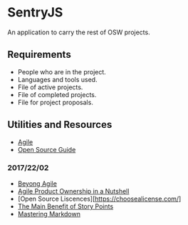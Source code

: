 # SentryJS

An application to carry the rest of OSW projects.

## Requirements

+ People who are in the project.
+ Languages and tools used.
+ File of active projects.
+ File of completed projects.
+ File for project proposals.

## Utilities and Resources

+ [Agile](https://slack-files.com/T2QJA5XNX-F47V1GVS6-6526848489 "Agile")
+ [Open Source Guide](https://opensource.guide/ "Open Source Guide")

### 2017/22/02

+ [Beyong Agile](https://opendevelopmentmethod.org/)
+ [Agile Product Ownership in a Nutshell](https://www.youtube.com/watch?v=502ILHjX9EE&feature=youtu.be&list=PL6deebRRVOJf9RxACoYqDK9PbMDVrG1jv)
+ [Open Source Liscences][https://choosealicense.com/]
+ [The Main Benefit of Story Points](https://www.mountaingoatsoftware.com/blog/the-main-benefit-of-story-points)
+ [Mastering Markdown](https://guides.github.com/features/mastering-markdown/)

